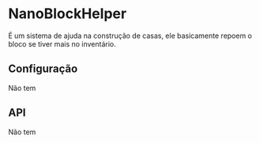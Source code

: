 ﻿# NanoBlockHelper

É um sistema de ajuda na construção de casas, ele basicamente repoem o bloco se tiver mais no inventário.

## Configuração
Não tem

## API
Não tem
